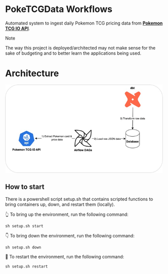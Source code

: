 # PokeTCGData Workflows
Automated system to ingest daily Pokemon TCG pricing data from **[Pokemon TCG IO API](https://docs.pokemontcg.io/)**.

> [!NOTE]
> The way this project is deployed/architected may not make sense for the sake of budgeting and to better learn the applications being used.

# Architecture
![Architecture Diagram](/assets/images/poketcgworkflows_highlevel_diagram_2.jpg)

## How to start
There is a powershell script setup.sh that contains scripted functions to bring containers up, down, and restart them (locally).

👆 To bring up the environment, run the following command:
```
sh setup.sh start
```

👇 To bring down the environment, run the following command:
```
sh setup.sh down
```

🔄 To restart the environment, run the following command:
```
sh setup.sh restart
```
